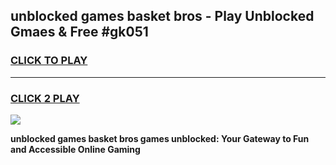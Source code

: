 
## unblocked games basket bros - Play Unblocked Gmaes & Free #gk051
<h3>
<a href="https://news.freeplayer.one?title=unblocked_games_basket_bros&ref=03M">CLICK TO PLAY</a></h3>
<hr>

<h3>
<a href="https://news.freeplayer.one?title=unblocked_games_basket_bros&ref=03M">CLICK 2 PLAY</a>
  
</h3>

<a href="https://news.freeplayer.one?title=unblocked_games_basket_bros&ref=03M"><img src="https://clearcache.store/games.png"></a>


**unblocked games basket bros games unblocked: Your Gateway to Fun and Accessible Online Gaming**
